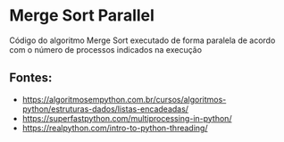 # Merge Sort Parallel
Código do algoritmo Merge Sort executado de forma paralela de acordo com o número de processos indicados na execução

## Fontes:
* https://algoritmosempython.com.br/cursos/algoritmos-python/estruturas-dados/listas-encadeadas/
* https://superfastpython.com/multiprocessing-in-python/
* https://realpython.com/intro-to-python-threading/
